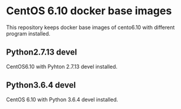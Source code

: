 # CentOS 6.10 docker base images

This repository keeps docker base images of cento6.10 with different program installed.

## Python2.7.13 devel

CentOS6.10 with Pyhton 2.7.13 devel installed.


## Python3.6.4 devel 

CentOS 6.10 with Python 3.6.4 devel installed.
